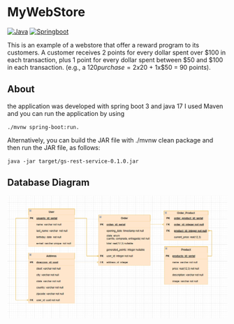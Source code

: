 # MyWebStore

[![Java](https://img.shields.io/badge/Java-blue?style=for-the-badge&logo=openjdk)]()
[![Springboot](https://img.shields.io/badge/Python-yellow?style=for-the-badge&logo=springboot)]()

This is an example of a webstore that offer a reward program to its customers.
A customer receives 2 points for every dollar spent over $100 in each transaction, plus 1 point for every dollar spent
between $50 and $100 in each transaction.
(e.g., a $120 purchase = 2x$20 + 1x$50 = 90 points).

## About

the application was developed with spring boot 3 and java 17
I used Maven and you can run the application by using

```shell
./mvnw spring-boot:run.
```

Alternatively, you can build the JAR file with ./mvnw clean package and then run the JAR file, as follows:

```shell
java -jar target/gs-rest-service-0.1.0.jar
```

## Database Diagram

![alt text](.github/assets/MyStore%20Relational%20Diagram.png "DbDiagram")

